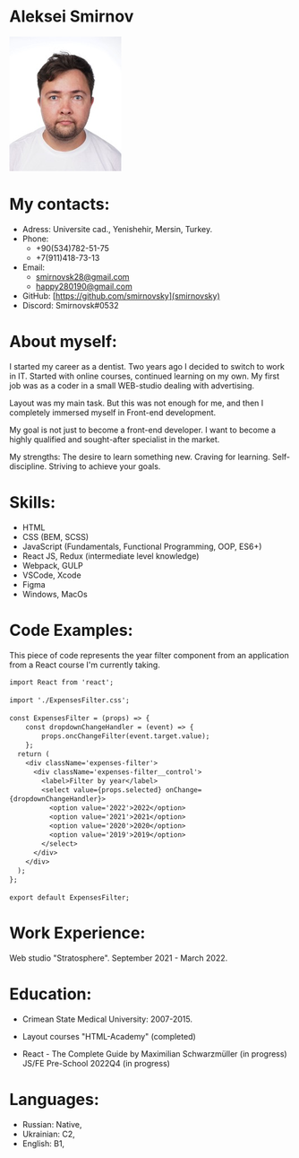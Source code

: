 # Aleksei Smirnov 

![AlekseiPhoto](./img/AlekseiPhoto.jpg)
    
# My contacts:
* Adress: Universite cad., Yenishehir, Mersin, Turkey.
* Phone: 
    + +90(534)782-51-75
    + +7(911)418-73-13
* Email:
    + smirnovsk28@gmail.com
    + happy280190@gmail.com
* GitHub: [https://github.com/smirnovsky](smirnovsky)
* Discord: Smirnovsk#0532


# About myself:
I started my career as a dentist.
Two years ago I decided to switch to work in IT. Started with online courses, continued learning on my own. My first job was as a coder in a small WEB-studio dealing with advertising.

Layout was my main task. But this was not enough for me, and then I completely immersed myself in Front-end development.

My goal is not just to become a front-end developer. I want to become a highly qualified and sought-after specialist in the market.

My strengths:
The desire to learn something new.
Craving for learning.
Self-discipline.
Striving to achieve your goals.


# Skills: 
* HTML
* CSS (BEM, SCSS)
* JavaScript (Fundamentals, Functional Programming, OOP, ES6+)
* React JS, Redux (intermediate level knowledge)
* Webpack, GULP
* VSCode, Xcode
* Figma
* Windows, MacOs


# Code Examples:

This piece of code represents the year filter component from an application from a React course I'm currently taking.

```
import React from 'react';

import './ExpensesFilter.css';

const ExpensesFilter = (props) => {
    const dropdownChangeHandler = (event) => {
        props.oncChangeFilter(event.target.value);
    };
  return (
    <div className='expenses-filter'>
      <div className='expenses-filter__control'>
        <label>Filter by year</label>
        <select value={props.selected} onChange={dropdownChangeHandler}>
          <option value='2022'>2022</option>
          <option value='2021'>2021</option>
          <option value='2020'>2020</option>
          <option value='2019'>2019</option>
        </select>
      </div>
    </div>
  );
};

export default ExpensesFilter;
```


# Work Experience: 

Web studio "Stratosphere". September 2021 - March 2022.

# Education:

* Crimean State Medical University: 2007-2015.

* Layout courses "HTML-Academy" (completed)

* React - The Complete Guide by Maximilian Schwarzmüller (in progress)
JS/FE Pre-School 2022Q4 (in progress)

# Languages: 

* Russian: Native,
* Ukrainian: C2,
* English: B1,